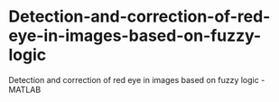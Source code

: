 # Detection-and-correction-of-red-eye-in-images-based-on-fuzzy-logic
Detection and correction of red eye in images based on fuzzy logic - MATLAB
